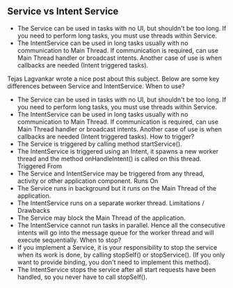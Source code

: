 ## Service vs Intent Service


* The Service can be used in tasks with no UI, but shouldn't be too long. If you need to perform long tasks, you must use threads within Service.
* The IntentService can be used in long tasks usually with no communication to Main Thread. If communication is required, can use Main Thread handler or broadcast intents. Another case of use is when callbacks are needed (Intent triggered tasks).

Tejas Lagvankar wrote a nice post about this subject. Below are some key differences between Service and IntentService.
When to use?
* The Service can be used in tasks with no UI, but shouldn't be too long. If you need to perform long tasks, you must use threads within Service.
* The IntentService can be used in long tasks usually with no communication to Main Thread. If communication is required, can use Main Thread handler or broadcast intents. Another case of use is when callbacks are needed (Intent triggered tasks).
How to trigger?
* The Service is triggered by calling method startService().
* The IntentService is triggered using an Intent, it spawns a new worker thread and the method onHandleIntent() is called on this thread.
Triggered From
* The Service and IntentService may be triggered from any thread, activity or other application component.
Runs On
* The Service runs in background but it runs on the Main Thread of the application.
* The IntentService runs on a separate worker thread.
Limitations / Drawbacks
* The Service may block the Main Thread of the application.
* The IntentService cannot run tasks in parallel. Hence all the consecutive intents will go into the message queue for the worker thread and will execute sequentially.
When to stop?
* If you implement a Service, it is your responsibility to stop the service when its work is done, by calling stopSelf() or stopService(). (If you only want to provide binding, you don't need to implement this method).
* The IntentService stops the service after all start requests have been handled, so you never have to call stopSelf().


